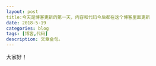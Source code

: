```yaml
---
layout: post
title:今天是博客更新的第一天，内容和代码今后都在这个博客里面更新
date: 2018-5-19
categories: blog
tags: [博客,代码]
description: 文章金句。
---
```

大家好！












